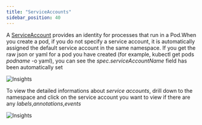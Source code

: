 ```yaml
---
title: "ServiceAccounts"
sidebar_position: 40
---
```


A [ServiceAccount](https://kubernetes.io/docs/tasks/configure-pod-container/configure-service-account/) provides an identity for processes that run in a Pod.When you create a pod, if you do not specify a service account, it is automatically assigned the default service account in the same namespace. If you get the raw json or yaml for a pod you have created (for example, kubectl get pods <i>podname</i> -o yaml), you can see the <i>spec.serviceAccountName</i> field has been automatically set

![Insights](/img/resource-view/auth-resources.jpg)

To view the detailed informations about <i>service accounts</i>, drill down to the namespace and click on the service account you want to view if there are any <i>labels</i>,<i>annotations</i>,<i>events</i>

![Insights](/img/resource-view/auth-sa-detail.jpg)